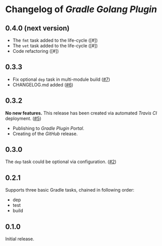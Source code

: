 # Changelog of _Gradle Golang Plugin_ #

## 0.4.0 (next version)

* The `fmt` task added to the life-cycle ([#])
* The `vet` task added to the life-cycle ([#])
* Code refactoring ([#])

## 0.3.3 ##

* Fix optional `dep` task in multi-module build
  ([#7](https://github.com/sw-samuraj/gradle-godep-plugin/pull/7))
* CHANGELOG.md added
  ([#6](https://github.com/sw-samuraj/gradle-godep-plugin/pull/6))

## 0.3.2 ##

**No new features.** This release has been created via automated _Travis CI_ deployment.
([#5](https://github.com/sw-samuraj/gradle-godep-plugin/pull/5))
* Publishing to _Gradle Plugin Portal_.
* Creating of the _GitHub_ release.

## 0.3.0 ##

The `dep` task could be optional via configuration.
([#2](https://github.com/sw-samuraj/gradle-godep-plugin/pull/2))

## 0.2.1 ##

Supports three basic Gradle tasks, chained in following order:

* dep
* test
* build

## 0.1.0 ##

Initial release.
